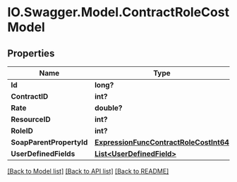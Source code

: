 # IO.Swagger.Model.ContractRoleCostModel
## Properties

Name | Type | Description | Notes
------------ | ------------- | ------------- | -------------
**Id** | **long?** |  | [optional] 
**ContractID** | **int?** |  | [optional] 
**Rate** | **double?** |  | [optional] 
**ResourceID** | **int?** |  | [optional] 
**RoleID** | **int?** |  | [optional] 
**SoapParentPropertyId** | [**ExpressionFuncContractRoleCostInt64**](ExpressionFuncContractRoleCostInt64.md) |  | [optional] 
**UserDefinedFields** | [**List&lt;UserDefinedField&gt;**](UserDefinedField.md) |  | [optional] 

[[Back to Model list]](../README.md#documentation-for-models) [[Back to API list]](../README.md#documentation-for-api-endpoints) [[Back to README]](../README.md)

